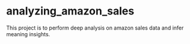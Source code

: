# analyzing_amazon_sales
This project is to perform deep analysis on amazon sales data and infer meaning insights.

